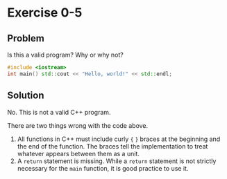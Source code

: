 # Exercise 0-5

## Problem
Is this a valid program? Why or why not?
```Cpp
#include <iostream>
int main() std::cout << "Hello, world!" << std::endl;
```



## Solution
No. This is not a valid C++ program.

There are two things wrong with the code above.
1. All functions in C++ must include curly `{` `}` braces at the beginning and the end of the function. The braces tell the implementation to treat whatever appears between them as a unit.
2. A `return` statement is missing. While a `return` statement is not strictly necessary for the `main` function, it is good practice to use it.
